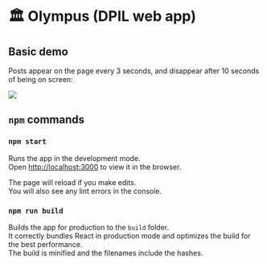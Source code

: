 # 🏛 Olympus (DPIL web app)

## Basic demo
Posts appear on the page every 3 seconds, and disappear after 10 seconds of being on screen:

<img src="./static/demo.gif"> </img>

## `npm` commands
### `npm start`

Runs the app in the development mode.\
Open [http://localhost:3000](http://localhost:3000) to view it in the browser.

The page will reload if you make edits.\
You will also see any lint errors in the console.

### `npm run build`

Builds the app for production to the `build` folder. \
It correctly bundles React in production mode and optimizes the build for the best performance.\
The build is minified and the filenames include the hashes.
